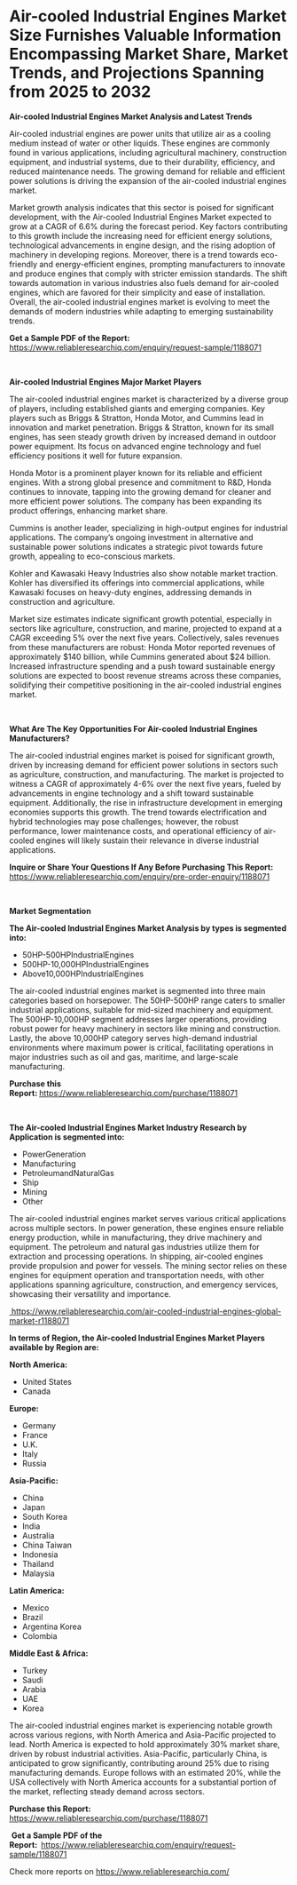 <p><h1>Air-cooled Industrial Engines Market Size Furnishes Valuable Information Encompassing Market Share, Market Trends, and Projections Spanning from 2025 to 2032</h1></p><p><strong>Air-cooled Industrial Engines Market Analysis and Latest Trends</strong></p>
<p><p>Air-cooled industrial engines are power units that utilize air as a cooling medium instead of water or other liquids. These engines are commonly found in various applications, including agricultural machinery, construction equipment, and industrial systems, due to their durability, efficiency, and reduced maintenance needs. The growing demand for reliable and efficient power solutions is driving the expansion of the air-cooled industrial engines market.</p><p>Market growth analysis indicates that this sector is poised for significant development, with the Air-cooled Industrial Engines Market expected to grow at a CAGR of 6.6% during the forecast period. Key factors contributing to this growth include the increasing need for efficient energy solutions, technological advancements in engine design, and the rising adoption of machinery in developing regions. Moreover, there is a trend towards eco-friendly and energy-efficient engines, prompting manufacturers to innovate and produce engines that comply with stricter emission standards. The shift towards automation in various industries also fuels demand for air-cooled engines, which are favored for their simplicity and ease of installation. Overall, the air-cooled industrial engines market is evolving to meet the demands of modern industries while adapting to emerging sustainability trends.</p></p>
<p><strong>Get a Sample PDF of the Report:&nbsp;</strong> <a href="https://www.reliableresearchiq.com/enquiry/request-sample/1188071?utm_campaign=3129&utm_medium=2&utm_source=Github&utm_content=ia&utm_term=30032025&utm_id=air-cooled-industrial-engines">https://www.reliableresearchiq.com/enquiry/request-sample/1188071</a></p>
<p>&nbsp;</p>
<p><strong>Air-cooled Industrial Engines Major Market Players</strong></p>
<p><p>The air-cooled industrial engines market is characterized by a diverse group of players, including established giants and emerging companies. Key players such as Briggs & Stratton, Honda Motor, and Cummins lead in innovation and market penetration. Briggs & Stratton, known for its small engines, has seen steady growth driven by increased demand in outdoor power equipment. Its focus on advanced engine technology and fuel efficiency positions it well for future expansion.</p><p>Honda Motor is a prominent player known for its reliable and efficient engines. With a strong global presence and commitment to R&D, Honda continues to innovate, tapping into the growing demand for cleaner and more efficient power solutions. The company has been expanding its product offerings, enhancing market share.</p><p>Cummins is another leader, specializing in high-output engines for industrial applications. The company’s ongoing investment in alternative and sustainable power solutions indicates a strategic pivot towards future growth, appealing to eco-conscious markets.</p><p>Kohler and Kawasaki Heavy Industries also show notable market traction. Kohler has diversified its offerings into commercial applications, while Kawasaki focuses on heavy-duty engines, addressing demands in construction and agriculture.</p><p>Market size estimates indicate significant growth potential, especially in sectors like agriculture, construction, and marine, projected to expand at a CAGR exceeding 5% over the next five years. Collectively, sales revenues from these manufacturers are robust: Honda Motor reported revenues of approximately $140 billion, while Cummins generated about $24 billion. Increased infrastructure spending and a push toward sustainable energy solutions are expected to boost revenue streams across these companies, solidifying their competitive positioning in the air-cooled industrial engines market.</p></p>
<p>&nbsp;</p>
<p><strong>What Are The Key Opportunities For Air-cooled Industrial Engines Manufacturers?</strong></p>
<p><p>The air-cooled industrial engines market is poised for significant growth, driven by increasing demand for efficient power solutions in sectors such as agriculture, construction, and manufacturing. The market is projected to witness a CAGR of approximately 4-6% over the next five years, fueled by advancements in engine technology and a shift toward sustainable equipment. Additionally, the rise in infrastructure development in emerging economies supports this growth. The trend towards electrification and hybrid technologies may pose challenges; however, the robust performance, lower maintenance costs, and operational efficiency of air-cooled engines will likely sustain their relevance in diverse industrial applications.</p></p>
<p><strong>Inquire or Share Your Questions If Any Before Purchasing This Report:</strong> <a href="https://www.reliableresearchiq.com/enquiry/pre-order-enquiry/1188071?utm_campaign=3129&utm_medium=2&utm_source=Github&utm_content=ia&utm_term=30032025&utm_id=air-cooled-industrial-engines">https://www.reliableresearchiq.com/enquiry/pre-order-enquiry/1188071</a></p>
<p>&nbsp;</p>
<p><strong>Market Segmentation</strong></p>
<p><strong>The Air-cooled Industrial Engines Market Analysis by types is segmented into:</strong></p>
<p><ul><li>50HP-500HPIndustrialEngines</li><li>500HP-10,000HPIndustrialEngines</li><li>Above10,000HPIndustrialEngines</li></ul></p>
<p><p>The air-cooled industrial engines market is segmented into three main categories based on horsepower. The 50HP-500HP range caters to smaller industrial applications, suitable for mid-sized machinery and equipment. The 500HP-10,000HP segment addresses larger operations, providing robust power for heavy machinery in sectors like mining and construction. Lastly, the above 10,000HP category serves high-demand industrial environments where maximum power is critical, facilitating operations in major industries such as oil and gas, maritime, and large-scale manufacturing.</p></p>
<p><strong>Purchase this Report:&nbsp;</strong><a href="https://www.reliableresearchiq.com/purchase/1188071?utm_campaign=3129&utm_medium=2&utm_source=Github&utm_content=ia&utm_term=30032025&utm_id=air-cooled-industrial-engines">https://www.reliableresearchiq.com/purchase/1188071</a></p>
<p>&nbsp;</p>
<p><strong>The Air-cooled Industrial Engines Market Industry Research by Application is segmented into:</strong></p>
<p><ul><li>PowerGeneration</li><li>Manufacturing</li><li>PetroleumandNaturalGas</li><li>Ship</li><li>Mining</li><li>Other</li></ul></p>
<p><p>The air-cooled industrial engines market serves various critical applications across multiple sectors. In power generation, these engines ensure reliable energy production, while in manufacturing, they drive machinery and equipment. The petroleum and natural gas industries utilize them for extraction and processing operations. In shipping, air-cooled engines provide propulsion and power for vessels. The mining sector relies on these engines for equipment operation and transportation needs, with other applications spanning agriculture, construction, and emergency services, showcasing their versatility and importance.</p></p>
<p><a href="https://www.reliableresearchiq.com/air-cooled-industrial-engines-global-market-r1188071?utm_campaign=3129&utm_medium=2&utm_source=Github&utm_content=ia&utm_term=30032025&utm_id=air-cooled-industrial-engines">&nbsp;https://www.reliableresearchiq.com/air-cooled-industrial-engines-global-market-r1188071</a></p>
<p><strong>In terms of Region, the Air-cooled Industrial Engines Market Players available by Region are:</strong></p>
<p>
    <p> <strong> North America: </strong>
        <ul>
            <li>United States</li>
            <li>Canada</li>
        </ul>
        </p> 
    <p> <strong> Europe: </strong>
        <ul>
            <li>Germany</li>
            <li>France</li>
            <li>U.K.</li>
            <li>Italy</li>
            <li>Russia</li>
        </ul>
        </p> 
    <p> <strong> Asia-Pacific: </strong>
        <ul>
            <li>China</li>
            <li>Japan</li>
            <li>South Korea</li>
            <li>India</li>
            <li>Australia</li>
            <li>China Taiwan</li>
            <li>Indonesia</li>
            <li>Thailand</li>
            <li>Malaysia</li>
        </ul>
        </p> 
    <p> <strong> Latin America: </strong>
        <ul>
            <li>Mexico</li>
            <li>Brazil</li>
            <li>Argentina Korea</li>
            <li>Colombia</li>
        </ul>
        </p> 
    <p> <strong> Middle East & Africa: </strong>
        <ul>
            <li>Turkey</li>
            <li>Saudi</li>
            <li>Arabia</li>
            <li>UAE</li>
            <li>Korea</li>
        </ul>
    </p>
    </p>
<p><p>The air-cooled industrial engines market is experiencing notable growth across various regions, with North America and Asia-Pacific projected to lead. North America is expected to hold approximately 30% market share, driven by robust industrial activities. Asia-Pacific, particularly China, is anticipated to grow significantly, contributing around 25% due to rising manufacturing demands. Europe follows with an estimated 20%, while the USA collectively with North America accounts for a substantial portion of the market, reflecting steady demand across sectors.</p></p>
<p><strong>Purchase this Report: </strong><a href="https://www.reliableresearchiq.com/purchase/1188071?utm_campaign=3129&utm_medium=2&utm_source=Github&utm_content=ia&utm_term=30032025&utm_id=air-cooled-industrial-engines">https://www.reliableresearchiq.com/purchase/1188071</a></p>
<p>&nbsp;<strong>Get a Sample PDF of the Report:&nbsp;&nbsp;</strong><a href="https://www.reliableresearchiq.com/enquiry/request-sample/1188071?utm_campaign=3129&utm_medium=2&utm_source=Github&utm_content=ia&utm_term=30032025&utm_id=air-cooled-industrial-engines">https://www.reliableresearchiq.com/enquiry/request-sample/1188071</a></p>
<p><strong></strong></p>
<p>Check more reports on <a href="https://www.reliableresearchiq.com/?utm_campaign=3129&utm_medium=2&utm_source=Github&utm_content=ia&utm_term=30032025&utm_id=air-cooled-industrial-engines">https://www.reliableresearchiq.com/</a></p>